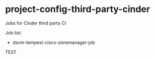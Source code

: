 # project-config-third-party-cinder
Jobs for Cinder third party CI 

Job list:
 - dsvm-tempest-cisco-zonemanager-job

TEST

